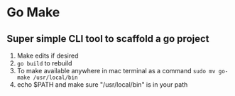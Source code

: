# Go Make
## Super simple CLI tool to scaffold a go project

1. Make edits if desired
2. ```go build``` to rebuild
3. To make available anywhere in mac terminal as a command ```sudo mv go-make /usr/local/bin```
4. echo $PATH and make sure "/usr/local/bin" is in your path

